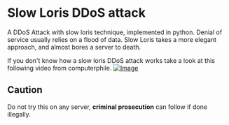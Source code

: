 # Slow Loris DDoS attack
A DDoS Attack with slow loris technique, implemented in python. Denial of service usually relies on a flood of data. Slow Loris takes a more elegant approach, and almost bores a server to death.

If you don't know how a slow loris DDoS attack works take a look at this following video from computerphile.
[![Image](https://i.ytimg.com/vi/sVtapsDwtpc/maxresdefault.jpg)](https://www.youtube.com/watch?v=XiFkyR35v2Y)

## Caution
Do not try this on any server, **criminal prosecution** can follow if done illegally.
